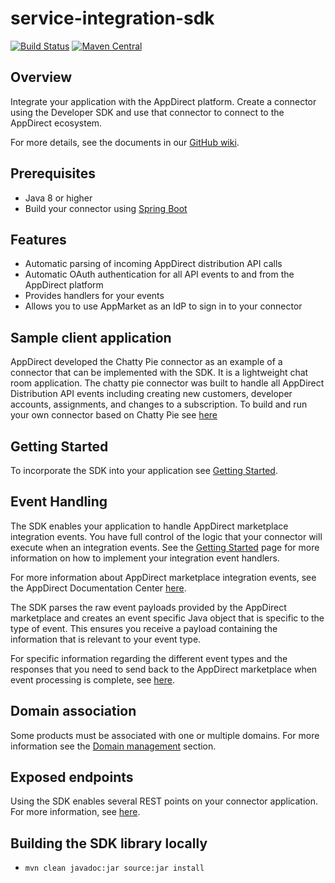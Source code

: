 # service-integration-sdk

[![Build Status](https://travis-ci.org/AppDirect/service-integration-sdk.svg?branch=master)](https://travis-ci.org/AppDirect/service-integration-sdk)
[![Maven Central](https://maven-badges.herokuapp.com/maven-central/com.appdirect/service-integration-sdk/badge.svg?style=plastic)](https://maven-badges.herokuapp.com/maven-central/com.appdirect/service-integration-sdk)

## Overview
Integrate your application with the AppDirect platform. Create a connector using the Developer SDK and use that connector to connect to the AppDirect ecosystem.

For more details, see the documents in our [GitHub wiki](https://github.com/AppDirect/service-integration-sdk/wiki).

## Prerequisites
* Java 8 or higher
* Build your connector using [Spring Boot](https://projects.spring.io/spring-boot/)

## Features
* Automatic parsing of incoming AppDirect distribution API calls
* Automatic OAuth authentication for all API events to and from the AppDirect platform
* Provides handlers for your events
* Allows you to use AppMarket as an IdP to sign in to your connector

## Sample client application 
AppDirect developed the Chatty Pie connector as an example of a connector that can be implemented with the SDK. It is a lightweight chat room application. The chatty pie connector was built to handle all AppDirect Distribution API events including creating new customers, developer accounts, assignments, and changes to a subscription. 
To build and run your own connector based on Chatty Pie see [here](https://github.com/AppDirect/chatty-pie-connector)


## Getting Started
To incorporate the SDK into your application see [Getting Started](https://github.com/AppDirect/service-integration-sdk/wiki/Getting-Started).

## Event Handling
The SDK enables your application to handle AppDirect marketplace integration events. You have full control
of the logic that your connector will execute when an integration events. See the [Getting Started](https://github.com/AppDirect/service-integration-sdk/wiki/Getting-Started)
page for more information on how to implement your integration event handlers.

For more information about AppDirect marketplace integration events, see the AppDirect Documentation Center
[here](https://help.appdirect.com/appdistrib/Default.htm#Dev-DistributionGuide/en-subs-event-notifs.html%3FTocPath%3DIntegrate%2520with%2520AppDirect%7CEvent%2520notifications%7CSubscription%2520event%2520notifications%7C_____0/?location%20=%20appdistribution).

The SDK parses the raw event payloads provided by the AppDirect marketplace and creates an event specific Java object that is specific to the type
of event. This ensures you receive a payload containing the information that is relevant to your event type.

For specific information regarding the different event types and the responses that you need to send back to the 
AppDirect marketplace when event processing is complete, see [here](https://github.com/AppDirect/service-integration-sdk/wiki/Event-Descriptions).

## Domain association
Some products must be associated with one or multiple domains. For more information see the [Domain management](https://github.com/AppDirect/service-integration-sdk/wiki/Domain-management) section.

## Exposed endpoints
Using the SDK enables several REST points on your connector application. For more information, see [here](https://github.com/AppDirect/service-integration-sdk/wiki/Exposed-endpoints).

## Building the SDK library locally
* `mvn clean javadoc:jar source:jar install`

